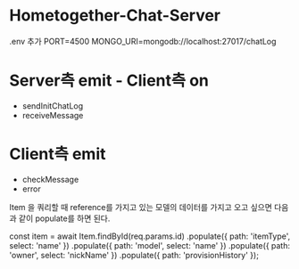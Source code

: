 # Hometogether-Chat-Server

.env 추가
PORT=4500
MONGO_URI=mongodb://localhost:27017/chatLog

# Server측 emit - Client측 on
- sendInitChatLog
- receiveMessage

# Client측 emit
- checkMessage
- error



Item 을 쿼리할 때 reference를 가지고 있는 모델의 데이터를 가지고 오고 싶으면 다음과 같이 populate를 하면 된다.

const item = await Item.findById(req.params.id)
  .populate({ path: 'itemType', select: 'name' })
  .populate({ path: 'model', select: 'name' })
  .populate({ path: 'owner', select: 'nickName' })
  .populate({ path: 'provisionHistory' });